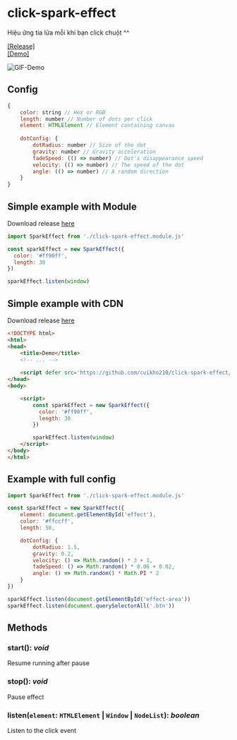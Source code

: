 # click-spark-effect
Hiệu ứng tia lửa mỗi khi bạn click chuột ^^

[[Release]](https://github.com/cuikho210/click-spark-effect/releases/tag/module)  
[[Demo]](https://cuikho210.github.io/click-spark-effect/public)

![GIF-Demo](https://user-images.githubusercontent.com/86552587/194111757-48607d84-be40-4357-80d7-ff4ddcc1031a.gif)

## Config
``` js
{
    color: string // Hex or RGB
    length: number // Number of dots per click
    element: HTMLElement // Element containing canvas
    
    dotConfig: {
        dotRadius: number // Size of the dot
        gravity: number // Gravity acceleration
        fadeSpeed: (() => number) // Dot's disappearance speed
        velocity: (() => number) // The speed of the dot
        angle: (() => number) // A random direction
    }
}
```

## Simple example with Module
Download release [here](https://github.com/cuikho210/click-spark-effect/releases/tag/module)

``` js
import SparkEffect from './click-spark-effect.module.js'

const sparkEffect = new SparkEffect({
  color: '#ff90ff',
  length: 30
})

sparkEffect.listen(window)
```

## Simple example with CDN
Download release [here](https://github.com/cuikho210/click-spark-effect/releases/tag/cdn)

``` html
<!DOCTYPE html>
<html>
<head>
    <title>Demo</title>
    <!-- ... -->
    
    <script defer src='https://github.com/cuikho210/click-spark-effect/releases/download/cdn/click-spark-effect.js'></script>
</head>
<body>

    <script>
        const sparkEffect = new SparkEffect({
          color: '#ff90ff',
          length: 30
        })

        sparkEffect.listen(window)
    </script>
</body>
</html>
```

## Example with full config
``` js
import SparkEffect from './click-spark-effect.module.js'

const sparkEffect = new SparkEffect({
    element: document.getElementById('effect'),
    color: '#ffccff',
    length: 50,

    dotConfig: {
        dotRadius: 1.5,
        gravity: 0.2,
        velocity: () => Math.random() * 3 + 1,
        fadeSpeed: () => Math.random() * 0.06 + 0.02,
        angle: () => Math.random() * Math.PI * 2
    }
})

sparkEffect.listen(document.getElementById('effect-area'))
sparkEffect.listen(document.querySelectorAll('.btn'))
```

## Methods
### **start()**: *void*  
Resume running after pause

### **stop()**: *void*  
Pause effect

### **listen(`element`: `HTMLElement` | `Window` | `NodeList`)**: *boolean*
Listen to the click event
